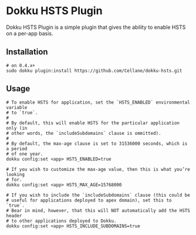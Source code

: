 # Dokku HSTS Plugin

Dokku HSTS Plugin is a simple plugin that gives the ability to enable HSTS on a
per-app basis.

## Installation

```shell
# on 0.4.x+
sudo dokku plugin:install https://github.com/Cellane/dokku-hsts.git
```

## Usage

```shell
# To enable HSTS for application, set the `HSTS_ENABLED` environmental variable
# to `true`.
#
# By default, this will enable HSTS for the particular application only (in
# other words, the `includeSubdomains` clause is ommitted).
#
# By default, the max-age clause is set to 31536000 seconds, which is a period
# of one year.
dokku config:set <app> HSTS_ENABLED=true

# If you wish to customize the max-age value, then this is what you’re looking
# for.
dokku config:set <app> HSTS_MAX_AGE=15768000

# If you wish to include the `includeSubdomains` clause (this could be
# useful for applications deployed to apex domain), set this to `true`.
# Bear in mind, however, that this will NOT automatically add the HSTS header
# to other applications deployed to Dokku.
dokku config:set <app> HSTS_INCLUDE_SUBDOMAINS=true
```
